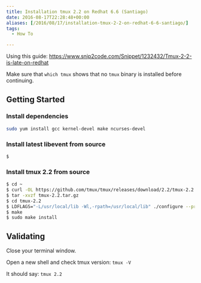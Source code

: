 ```yaml
---
title: Installation tmux 2.2 on Redhat 6.6 (Santiago)
date: 2016-08-17T22:28:48+00:00
aliases: [/2016/08/17/installation-tmux-2-2-on-redhat-6-6-santiago/]
tags:
  - How To

---
```

Using this guide: <https://www.snip2code.com/Snippet/1232432/Tmux-2-2-is-late-on-redhat>

Make sure that `which tmux` shows that no `tmux` binary is installed before continuing.

## Getting Started

### Install dependencies
```bash
sudo yum install gcc kernel-devel make ncurses-devel
```
### Install latest libevent from source
```bash
$ 
```  

### Install tmux 2.2 from source
```bash
$ cd ~
$ curl -OL https://github.com/tmux/tmux/releases/download/2.2/tmux-2.2.tar.gz
$ tar -xvzf tmux-2.2.tar.gz
$ cd tmux-2.2
$ LDFLAGS="-L/usr/local/lib -Wl,-rpath=/usr/local/lib" ./configure --prefix=/usr/local
$ make
$ sudo make install
```  

## Validating

Close your terminal window.

Open a new shell and check tmux version: `tmux -V`

It should say: `tmux 2.2`
